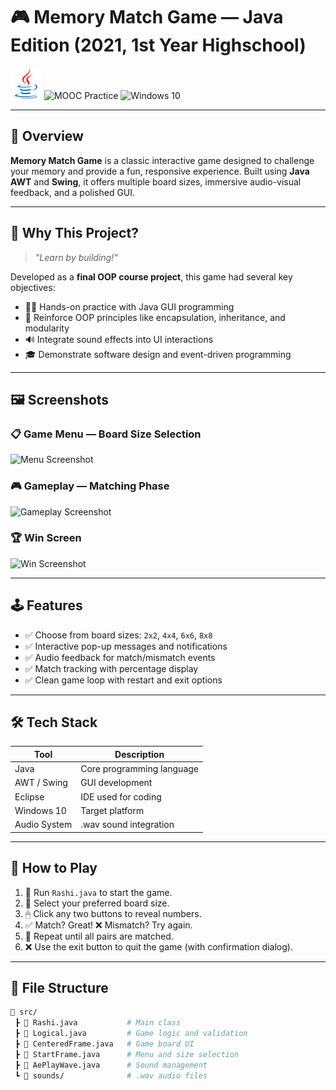 # 🎮 Memory Match Game — Java Edition (2021, 1st Year Highschool)

<p align="left">
  <img src="https://raw.githubusercontent.com/devicons/devicon/master/icons/java/java-original.svg" alt="Java" width="50" height="50"/>
  <img src="https://img.shields.io/badge/MOOC-Practice-blueviolet?style=for-the-badge" alt="MOOC Practice"/>
  <img src="https://img.icons8.com/color/48/000000/windows-10.png" alt="Windows 10"/>
</p>

---

## 🧠 Overview

**Memory Match Game** is a classic interactive game designed to challenge your memory and provide a fun, responsive experience. Built using **Java AWT** and **Swing**, it offers multiple board sizes, immersive audio-visual feedback, and a polished GUI.

---

## 🎯 Why This Project?

> _"Learn by building!"_

Developed as a **final OOP course project**, this game had several key objectives:

- 👨‍💻 Hands-on practice with Java GUI programming  
- 🧩 Reinforce OOP principles like encapsulation, inheritance, and modularity  
- 🔊 Integrate sound effects into UI interactions  
- 🎓 Demonstrate software design and event-driven programming  

---

## 🖼️ Screenshots

### 📋 Game Menu — Board Size Selection  
![Menu Screenshot](images/menu.png) <!-- Replace with actual image path -->

### 🎮 Gameplay — Matching Phase  
![Gameplay Screenshot](images/game.png) <!-- Replace with actual image path -->

### 🏆 Win Screen  
![Win Screenshot](images/Winning.png) <!-- Replace with actual image path -->

---

## 🕹️ Features

- ✅ Choose from board sizes: `2x2`, `4x4`, `6x6`, `8x8`  
- ✅ Interactive pop-up messages and notifications  
- ✅ Audio feedback for match/mismatch events  
- ✅ Match tracking with percentage display  
- ✅ Clean game loop with restart and exit options  

---

## 🛠 Tech Stack

| Tool         | Description             |
|--------------|-------------------------|
| Java         | Core programming language |
| AWT / Swing  | GUI development          |
| Eclipse      | IDE used for coding      |
| Windows 10   | Target platform          |
| Audio System | .wav sound integration   |

---

## 🧩 How to Play

1. 🎲 Run `Rashi.java` to start the game.  
2. 🧮 Select your preferred board size.  
3. 🖱 Click any two buttons to reveal numbers.  
4. ✅ Match? Great! ❌ Mismatch? Try again.  
5. 🏁 Repeat until all pairs are matched.  
6. ❌ Use the exit button to quit the game (with confirmation dialog).

---

## 📂 File Structure

```bash
📁 src/
 ┣ 📄 Rashi.java           # Main class
 ┣ 📄 Logical.java         # Game logic and validation
 ┣ 📄 CenteredFrame.java   # Game board UI
 ┣ 📄 StartFrame.java      # Menu and size selection
 ┣ 📄 AePlayWave.java      # Sound management
 ┗ 📁 sounds/              # .wav audio files
